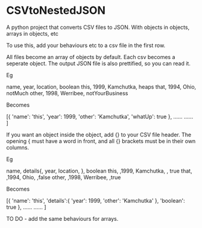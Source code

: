 # CSVtoNestedJSON

A python project that converts CSV files to JSON. With objects in objects, arrays in objects, etc

To use this, add your behaviours etc to a csv file in the first row.

All files become an array of objects by default.
Each csv becomes a seperate object.
The output JSON file is also prettified, so you can read it.

Eg

name, year, location, boolean
this, 1999, Kamchutka, heaps
that, 1994, Ohio, notMuch
other, 1998, Werribee, notYourBusiness

Becomes 

[{
  'name': 'this',
  'year': 1999,
  'other': 'Kamchutka',
  'whatUp': true
},
......
......
]

If you want an object inside the object, add {} to your CSV file header.
The opening { must have a word in front, and all {} brackets must be in their own columns.

Eg

name, details{, year, location, }, boolean
this, ,1999, Kamchutka, , true
that, ,1994, Ohio, ,false
other, ,1998, Werribee, ,true

Becomes 

[{
  'name': 'this',
  'details':{
    'year': 1999,
    'other': 'Kamchutka'
  },
  'boolean': true
},
......
......
]

TO DO - add the same behaviours for arrays.
